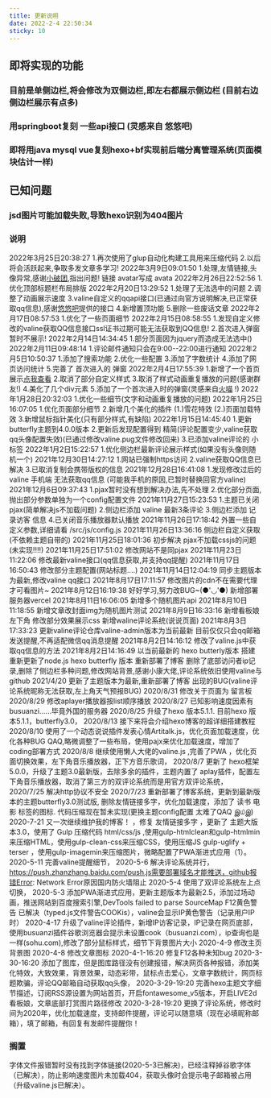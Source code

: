 ```yaml
---
title: 更新说明
date: 2022-2-4 22:50:34
sticky: 10
---
```

## 即将实现的功能
### 目前是单侧边栏,将会修改为双侧边栏,即左右都展示侧边栏 (目前右边侧边栏展示有点多)
### 用springboot复刻  一些api接口  (灵感来自 悠悠吧)
### 即将用java mysql vue复刻hexo+bf实现前后端分离管理系统(页面模块估计一样)
## 已知问题
### jsd图片可能加载失败,导致hexo识别为404图片
### 说明 
2022年3月25日20:38:27
 1.再次使用了glup自动化构建工具用来压缩代码
 2.以后将会活跃起来,争取多发文章多学习!
2022年3月9日09:01:50
 1.处理,友情链接,头像异常,感谢[小破团](www.odirect.cn),指出问题!  链接 avatar写成 avata
2022年2月26日22:52:56
 1.优化顶部标题栏布局排版
2022年2月20日13:29:52
 1.处理了无法选中的问题
 2.调整了动画展示速度
 3.valine自定义的qqapi接口(已通过向官方说明解决,已正常获取qq信息),感谢[悠悠吧](https://www.usuuu.com)提供的接口
 4.新增置顶功能
 5.删除一些废话文章
2022年2月17日08:57:53
 1.优化了一些页面细节
2022年2月15日08:58:55
 1.发现自定义修改的valine获取QQ信息接口ssl证书过期可能无法获取到QQ信息!
 2.首次进入弹窗暂时不展示!
2022年2月14日14:34:45
 1.部分页面因为jquery而造成无法选中()
2022年2月11日09:48:14
 1.评论邮件通知只会在9:00--22:00进行通知
2022年2月5日10:50:37
 1.添加了搜索功能
 2.优化一些配置
 3.添加了字数统计
 4.添加了网页访问统计
 5.完善了 首次进入的 弹窗
2022年2月4日17:55:39
 1.新增了一个首页展示[点我查看](https://home.chrelyonly.cn)
 2.取消了部分自定义样式
 3.取消了样式动画重复播放的问题(感谢群友!)
 4.美化了几个div元素
 5.添加了一个首次进入时的弹窗(灵感来自[火喵](https://home.chrelyonly.cn) !)
2022年1月28日20:32:03
 1.优化一些细节(文字和动画重复播放的问题)
2022年1月25日16:07:05
 1.优化页面部分细节
 2.新增几个美化的插件
   (1.)雪花特效
   (2.)页面加载特效
 3.新增鼠标指针美化(只有部分样式,有缺陷)
2022年1月15日14:45:40
 1.更新butterfly主题到4.0.0版本
 2.更新后发现配置得到 精简(评论配置变少,valine获取qq头像配置失效)(已通过修改valine.pug文件修改回来)
 3.已添加valine评论的 小标签
2022年1月2日15:22:57
 1.优化侧边栏最新评论展示样式(如果没有头像则随机一个)
2021年12月30日14:27:12
 1.网站已强制https访问
 2.valine获取QQ信息已解决
 3.已取消复制会携带版权的信息
2021年12月28日16:41:08
 1.发现修改过后的 valine 手机端 无法获取qq信息 (可能我手机的原因,已暂时替换回官方valine)
2021年12月6日09:37:43
 1.pjax暂时没有想到解决办法,先不处理
 2.优化部分页面,抛出部分参数单独为一个config配置文件
2021年11月27日15:23:53
 1.主题已关闭pjax(简单解决js不加载问题)
 2.侧边栏添加 valine 最新3条评论
 3.侧边栏添加 记录访客 信息
 4.已关闭音乐播放器默认播放
2021年11月26日17:18:42
外置一些自定义参数,详细请看 /src/js/config.js
2021年11月26日13:36:16
侧边栏自定义获取(不依赖主题自带的)
2021年11月25日18:01:36
初步解决 pjax不加载cssjs的问题(未实现!!!!)
2021年11月25日17:51:02
修改网站不是同pjax
2021年11月23日11:22:06
修改最新valine接口(qq信息获取,并支持qq提醒)
2021年11月17日16:50:43
修改部分主题配置(网站标题....)
2021年11月14日12:04:19
同步主题版本为最新,修改valine qq接口
2021年8月17日17:11:57
修改图片的cdn不在需要代理才可看图片~
2021年8月12日16:19:38
好好学习,努力改BUG~(●'◡'●)
新增部署服务器vercel
2021年8月11日16:06:05
新增多个随机图片api
2021年8月10日11:18:55
新增文章改封面img为随机图片测试
2021年8月9日16:33:16
新增看板娘左下角
修改部分效果展示css
新增waline评论系统(说说页面)
2021年8月3日17:33:23
更新valine评论仓库valine-admin版本为当前最新
目前仅仅只会qq邮箱发送提醒,不再适配微信qq消息提醒
2021年8月2日14:16:12
修改了valine.js中获取qq信息的方法
2021年8月2日14:16:49  以当前最新的  hexo butterly版本 搭建
重新更新了node.js   hexo    butterfly 版本  重新部署了博客
删除了底部访问者ip记录,删除了侧边栏多种问题,修改网站背景,感谢小康大佬,评论系统依旧使用valine与github
2021/4/20
更新了主题版本为最新,重新部署了博客
出现的BUG(valine评论系统昵称无法获取,左上角天气预报BUG)
2020/8/31
修改关于页面为 留言板
2020/8/29
修改aplayer播放器按list顺序播放
2020/8/27
已知影响速度因素有 busuanzi......毕竟外国的服务器
2020/8/25
升级了hexo 版本5.1.1. 目前hexo 版本5.1.1，butterfly3.0，
2020/8/13
接下来将会介绍hexo博客的超详细搭建教程
2020/8/10
使用了一个动态说说插件发表心情Artitalk.js，优化页面加载速度，优化各种BUG QAQ,略微调整了一些布局，使用pajx来优化加载速度，增加了coding部署方式
2020/8/8
继续使用懒人大佬的valine.js ,完善了PWA  ，优化页面切换效果，左下角音乐播放器，正下方音乐歌词，
2020/8/7
更新了  hexo框架5.0.0，升级了主题3.0最新版，去除多余的插件，主题内置了 aplay插件，配置左下角音乐播放器，取消了第三方的双评论系统而是用官方双评论系统，
2020/7/25
解决http协议不安全
2020/7/23
重新部署了博客系统，更新到最新版本的主题butterfly3.0测试版, 删除友情链接多字，优化加载速度，添加了 读书 电影 标签的图标. 代码压缩现在暂未实现(更换主题config配置 太难了QAQ இ௰இ)
2020-7-21
又一次继续维护我的博客！  ，修复 友情链接多字  ，更新了 主题大版本3.0，使用了 Gulp 压缩代码 html/css/js ,使用gulp-htmlclean和gulp-htmlmin来压缩HTML，使用gulp-clean-css来压缩CSS，使用压缩JS  gulp-uglify + terser ，使用gulp-imagemin来压缩图片，微略配置了PWA渐进式应用（1）。
2020-5-11
完善valine提醒细节，
2020-5-6
解决评论系统并行，https://push.zhanzhang.baidu.com/push.js需要部署域名才能推送，github报错Error: Network Error原因国内防火墙阻止
2020-5-4
使用了双评论系统左上点切换，
2020-5-3
添加PWA渐进式应用，更新主题版本为最新2.5，添加过场动画，推送网站到百度搜索引擎,DevTools failed to parse SourceMap F12黄色警告 已解决（typed.js文件警告COOKis），valine会显示IP黄色警告（记录用户IP时）
2020-4-17
升级了valine评论插件，新增IP访客记录，IP记录在网页底部，使用busuanzi插件谷歌浏览器会提示未设置cook（busuanzi.com），ip查询也是一样(sohu.com),修改了部分鼠标样式，细节下背景图片大小
2020-4-9
修改主页背景图
2020-4-8
修改文章图标
2020-4-1-16:20
修复F12各种未知bug
2020-3-30-16:20
添加了图库，但是图库路径没有创建报错，解决网页各种报错，添加美化特效，大致效果，背景效果，动态彩带，鼠标点击爱心，文章字数统计，网页标题欺骗，评论QQ邮箱自动获取qq头像，
2020-3-29-19:20
完善hexo主题文字细节描述，订阅RSS源设置为网站首页，开启fontawesome_v5版本，开启LIVE2d看板娘，文章底部打赏图片路径修改
2020-3-28-19:20
更换了评论系统，修改时间为2020年，优化加载速度，支持邮件提醒，评论可以随意填（现在必填昵称邮箱），填了邮箱，有回复有发邮件提醒你！

### 搁置
字体文件报错暂时没有找到字体链接(2020-5-3已解决)，已经注释掉谷歌字体（已解决），防止影响速度图片未加载404，获取头像时会提示电子邮箱被占用（升级valine.js已解决）。



